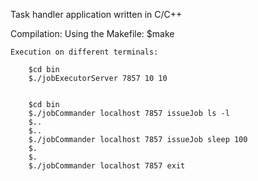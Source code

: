 Task handler application written in C/C++ 


Compilation:
    Using the Makefile:
    	$make
    	
    Execution on different terminals:
  
        $cd bin
        $./jobExecutorServer 7857 10 10

   
        $cd bin
        $./jobCommander localhost 7857 issueJob ls -l          
        $..
        $..
        $./jobCommander localhost 7857 issueJob sleep 100 
        $.
        $.
        $./jobCommander localhost 7857 exit
